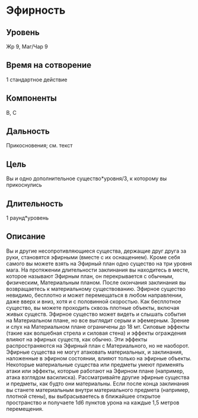 # Эфирность

## Уровень
Жр 9, Маг/Чар 9
## Время на сотворение
1 стандартное действие
## Компоненты
В, С
## Дальность
Прикосновения; см. текст
## Цель
Вы и одно дополнительное существо\*уровня/3, к которому вы прикоснулись
## Длительность
1 раунд\*уровень
## Описание
Вы и другие несопротивляющиеся существа, держащие друг друга за руки, становятся эфирными (вместе с их оснащением). Кроме себя самого вы можете взять на Эфирный план одно существо на три уровня мага. На протяжении длительности заклинания вы находитесь в месте, которое называют Эфирным план, он перекрывается с обычным, физическим, Материальным планом. После окончания заклинания вы возвращаетесь к материальному существованию. Эфирное существо невидимо, бесплотно и может перемещаться в любом направлении, даже вверх и вниз, хотя и с половинной скоростью. Как бесплотное существо, вы можете проходить сквозь плотные объекты, включая живых существ. Эфирное существо может видеть и слышать события на Материальном плане, но все выглядит серым и эфемерным. Зрение и слух на Материальном плане ограничены до 18 мт. Силовые эффекты (такие как волшебная стрела и силовая стена) и эффекты ограждения влияют на эфирных существ, как обычно. Эти эффекты распространяются на Эфирный план с Материального, но не наоборот. Эфирные существа не могут атаковать материальных, и заклинания, наложенные в эфирном состоянии, влияют только на эфирные объекты. Некоторые материальные существа или предметы умеют применять атаки или эффекты, которые работают на Эфирном плане (например, атака взглядом василиска). Рассматривайте другие эфирные существа и предметы, как будто они материальны. Если после конца заклинания вы станете материальным внутри материального предмета (например, плотной стены), вы выбрасываетесь в ближайшее открытое пространство и получаете 1d6 пунктов урона на каждые 1,5 метров перемещения.